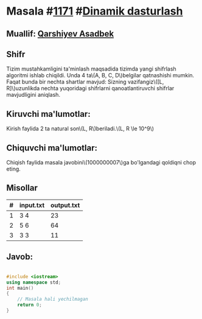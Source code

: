 
<h1>Masala #<a href="https://robocontest.uz/tasks/1171">1171</a> #<a href="https://robocontest.uz/tasks?category=3">Dinamik dasturlash</a></h1>
<h2> Muallif: <a href="https://robocontest.uz/profile/asadbek">Qarshiyev Asadbek</a></h2>
<h2>Shifr</h2>
<p>Tizim mustahkamligini ta'minlash maqsadida tizimda yangi shifrlash algoritmi ishlab chiqildi.
Unda 4 ta\(A, B, C, D\)belgilar qatnashishi mumkin. Faqat bunda bir nechta shartlar mavjud:
Sizning vazifangiz\([L, R]\)uzunlikda nechta yuqoridagi shifrlarni qanoatlantiruvchi shifrlar mavjudligini aniqlash.</p>
<h2>Kiruvchi ma'lumotlar:</h2>
<p>Kirish faylida 2 ta natural son\(L, R\)beriladi.\(L, R \le 10^9\)</p>
<h2>Chiquvchi ma'lumotlar:</h2>
<p>Chiqish faylida masala javobini\(1000000007\)ga bo'lgandagi qoldiqni chop eting.</p>
<h2>Misollar</h2>
<table>
    <thead>
        <tr>
            <th>#</th>
            <th>input.txt</th>
            <th>output.txt</th>
        </tr>
    </thead>
    <tbody>
            <tr>
                <td>1</td>
                <td>3 4</td>
                <td>23</td>
            </tr>
            <tr>
                <td>2</td>
                <td>5 6</td>
                <td>64</td>
            </tr>
            <tr>
                <td>3</td>
                <td>3 3</td>
                <td>11</td>
            </tr>
    </tbody>
    </table>
    
<h2>Javob:</h2>

######
```cpp
#include <iostream>
using namespace std;
int main()
{
    // Masala hali yechilmagan
    return 0;
}
```
